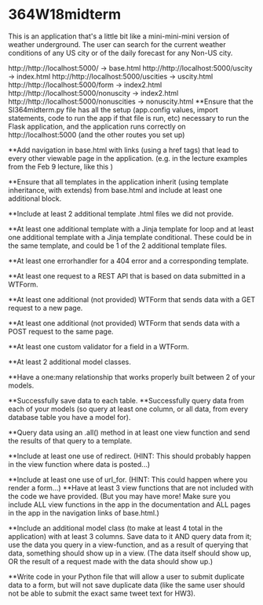 # 364W18midterm
This is an application that's a little bit like a mini-mini-mini version of weather underground. The user can search for the current weather conditions of any US city or of the daily forecast for any Non-US city. 
 
http://http://localhost:5000/ -> base.html
http://http://localhost:5000/uscity -> index.html
http://http://localhost:5000/uscities -> uscity.html
http://http://localhost:5000/form -> index2.html
http://http://localhost:5000/nonuscity -> index2.html
http://http://localhost:5000/nonuscities -> nonuscity.html
**Ensure that the SI364midterm.py file has all the setup (app.config values, import statements, code to run the app if that file is run, etc) necessary to run the Flask application, and the application runs correctly on http://localhost:5000 (and the other routes you set up)
 
**Add navigation in base.html with links (using a href tags) that lead to every other viewable page in the application. (e.g. in the lecture examples from the Feb 9 lecture, like this )

**Ensure that all templates in the application inherit (using template inheritance, with extends) from base.html and include at least one additional block.
 
**Include at least 2 additional template .html files we did not provide.
 
**At least one additional template with a Jinja template for loop and at least one additional template with a Jinja template conditional.
These could be in the same template, and could be 1 of the 2 additional template files.

**At least one errorhandler for a 404 error and a corresponding template.
 
**At least one request to a REST API that is based on data submitted in a WTForm.
 
**At least one additional (not provided) WTForm that sends data with a GET request to a new page.

**At least one additional (not provided) WTForm that sends data with a POST request to the same page.

**At least one custom validator for a field in a WTForm.

**At least 2 additional model classes.

**Have a one:many relationship that works properly built between 2 of your models.

**Successfully save data to each table.
**Successfully query data from each of your models (so query at least one column, or all data, from every database table you have a model for).

**Query data using an .all() method in at least one view function and send the results of that query to a template.

**Include at least one use of redirect. (HINT: This should probably happen in the view function where data is posted...)

**Include at least one use of url_for. (HINT: This could happen where you render a form...)
**Have at least 3 view functions that are not included with the code we have provided. (But you may have more! Make sure you include ALL view functions in the app in the documentation and ALL pages in the app in the navigation links of base.html.)

**Include an additional model class (to make at least 4 total in the application) with at least 3 columns. Save data to it AND query data from it; use the data you query in a view-function, and as a result of querying that data, something should show up in a view. (The data itself should show up, OR the result of a request made with the data should show up.)

**Write code in your Python file that will allow a user to submit duplicate data to a form, but will not save duplicate data (like the same user should not be able to submit the exact same tweet text for HW3).